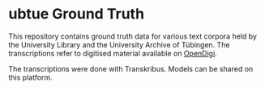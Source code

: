 # ubtue Ground Truth

This repository contains ground truth data for various text corpora held by the University Library and the University Archive of Tübingen. The transcriptions refer to digitised material available
on [OpenDigi](http://idb.ub.uni-tuebingen.de/digitue).

The transcriptions were done with Transkribus. Models can be shared on this platform.
